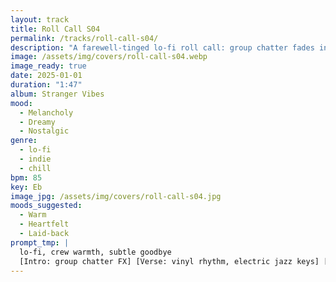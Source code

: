 ```yaml
---
layout: track
title: Roll Call S04
permalink: /tracks/roll-call-s04/
description: "A farewell-tinged lo-fi roll call: group chatter fades into vinyl-swept drums and electric jazz keys; gentle lines descend in tone toward a home-fade goodbye — crew warmth with a subtle, wistful glow."
image: /assets/img/covers/roll-call-s04.webp
image_ready: true
date: 2025-01-01
duration: "1:47"
album: Stranger Vibes
mood:
  - Melancholy
  - Dreamy
  - Nostalgic
genre:
  - lo-fi
  - indie
  - chill
bpm: 85
key: Eb
image_jpg: /assets/img/covers/roll-call-s04.jpg
moods_suggested:
  - Warm
  - Heartfelt
  - Laid-back
prompt_tmp: |
  lo-fi, crew warmth, subtle goodbye
  [Intro: group chatter FX] [Verse: vinyl rhythm, electric jazz keys] [Bridge: tone descent] [Outro: home fade]
---
```

